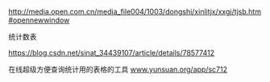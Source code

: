 http://media.open.com.cn/media_file004/1003/dongshi/xinlitjx/xxgj/tjsb.htm#opennewwindow

统计数表

https://blog.csdn.net/sinat_34439107/article/details/78577412


在线超级方便查询统计用的表格的工具
www.yunsuan.org/app/sc712

























